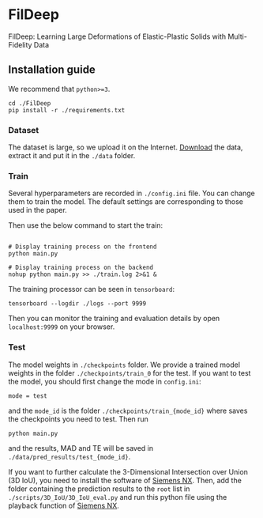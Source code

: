 # FilDeep
 FilDeep: Learning Large Deformations of Elastic-Plastic Solids with Multi-Fidelity Data


## Installation guide
We recommend that `python>=3`.

```
cd ./FilDeep
pip install -r ./requirements.txt
```

### Dataset

The dataset is large, so we upload it on the Internet. [Download]() the data,  extract it and put it in the `./data` folder. 


### Train

Several hyperparameters are recorded in `./config.ini` file. You can change them to train the model. The default settings are corresponding to those used in the paper.

Then use the below command to start the train:

```

# Display training process on the frontend
python main.py

# Display training process on the backend
nohup python main.py >> ./train.log 2>&1 &
```

The training processor can be seen in `tensorboard`:

```
tensorboard --logdir ./logs --port 9999
```
    
Then you can monitor the training and evaluation details by open `localhost:9999` on your browser.

### Test

The model weights in `./checkpoints` folder. 
We provide a trained model weights in the folder `./checkpoints/train_0` for the test.
If you want to test the model, you should first change the mode in `config.ini`:

```
mode = test
```

and the `mode_id` is the folder `./checkpoints/train_{mode_id}` where saves the checkpoints you need to test. Then run

```
python main.py
```

and the results, MAD and TE will be saved in `./data/pred_results/test_{mode_id}`.


If you want to further calculate the 3-Dimensional Intersection over Union (3D IoU), you need to install the software of [Siemens NX](https://plm.sw.siemens.com/en-US/nx/).
Then, add the folder containing the prediction results to the `root` list in  `./scripts/3D_IoU/3D_IoU_eval.py` and run this python file using the playback function of [Siemens NX](https://plm.sw.siemens.com/en-US/nx/).
